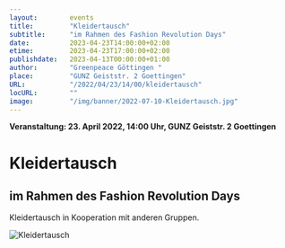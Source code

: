 ```yaml
---
layout:        events
title:         "Kleidertausch"
subtitle:      "im Rahmen des Fashion Revolution Days"
date:          2023-04-23T14:00:00+02:00
etime:         2023-04-23T17:00:00+02:00
publishdate:   2023-04-13T00:00:00+01:00
author:        "Greenpeace Göttingen "
place:         "GUNZ Geiststr. 2 Goettingen"
URL:           "/2022/04/23/14/00/kleidertausch"
locURL:        ""
image:         "/img/banner/2022-07-10-Kleidertausch.jpg"
---
```


**Veranstaltung: 23. April 2022, 14:00 Uhr, GUNZ Geiststr. 2 Goettingen**

Kleidertausch
===========

im Rahmen des Fashion Revolution Days
-----------

Kleidertausch in Kooperation mit anderen Gruppen.

![Kleidertausch](/img/event/2023-03-23-Kleidertausch.png)